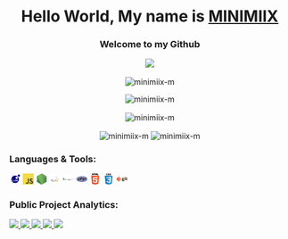 <h1 align="center">Hello World, My name is <a href="https://www.minimiix.com">MINIMIIX</a></h1>
<h3 align="center">Welcome to my Github</h3>

<p align="center">
<img src="https://lanyard-profile-readme.vercel.app/api/341341394700337152">
</p>

<p align="center"> <img src="https://count.getloli.com/get/@minimiix-m?theme=rule34" alt="minimiix-m" /> </p>

<p align="center"><img src="https://github-profile-trophy.vercel.app/?username=minimiix-m&no-bg=true&theme=onedark&no-frame=true&column=7&margin-w=15&margin-h=15" alt="minimiix-m"/></p>


<p align="center"><img align="center" src="https://github-readme-stats.vercel.app/api/top-langs/?username=minimiix-m&show_icons=true&locale=en&layout=compact&theme=onedark" alt="minimiix-m" /></p>
<p align="center"><img align="center" src="https://github-readme-stats.vercel.app/api?username=minimiix-m&show_icons=true&locale=en&theme=onedark" alt="minimiix-m" />
<img align="center" src="https://github-readme-streak-stats.herokuapp.com/?user=minimiix-m&theme=onedark" alt="minimiix-m" /></p>

### Languages & Tools:

<code><img height="20" src="https://raw.githubusercontent.com/github/explore/80688e429a7d4ef2fca1e82350fe8e3517d3494d/topics/lua/lua.png"></code>
<code><img height="20" src="https://raw.githubusercontent.com/github/explore/80688e429a7d4ef2fca1e82350fe8e3517d3494d/topics/javascript/javascript.png"></code>
<code><img height="20" src="https://raw.githubusercontent.com/github/explore/80688e429a7d4ef2fca1e82350fe8e3517d3494d/topics/nodejs/nodejs.png"></code>
<code><img height="20" src="https://raw.githubusercontent.com/github/explore/80688e429a7d4ef2fca1e82350fe8e3517d3494d/topics/mysql/mysql.png"></code>
<code><img height="20" src="https://raw.githubusercontent.com/github/explore/80688e429a7d4ef2fca1e82350fe8e3517d3494d/topics/mongodb/mongodb.png"></code>
<code><img height="20" src="https://raw.githubusercontent.com/github/explore/80688e429a7d4ef2fca1e82350fe8e3517d3494d/topics/php/php.png"></code>
<code><img height="20" src="https://raw.githubusercontent.com/github/explore/80688e429a7d4ef2fca1e82350fe8e3517d3494d/topics/html/html.png"></code>
<code><img height="20" src="https://raw.githubusercontent.com/github/explore/80688e429a7d4ef2fca1e82350fe8e3517d3494d/topics/css/css.png"></code>
<code><img height="20" src="https://raw.githubusercontent.com/github/explore/80688e429a7d4ef2fca1e82350fe8e3517d3494d/topics/git/git.png"></code>

### Public Project Analytics:

<a href="https://github.com/Azael-Dev">
  <img height="180" src="http://github-profile-summary-cards.vercel.app/api/cards/profile-details?username=minimiix-m&theme=github_dark"/>
  <img height="180" src="http://github-profile-summary-cards.vercel.app/api/cards/stats?username=minimiix-m&theme=github_dark"/>
  <img height="180" src="http://github-profile-summary-cards.vercel.app/api/cards/productive-time?username=minimiix-m&theme=github_dark&utcOffset=7"/>
  <img height="180" src="http://github-profile-summary-cards.vercel.app/api/cards/repos-per-language?username=minimiix-m&theme=github_dark"/>
  <img height="180" src="http://github-profile-summary-cards.vercel.app/api/cards/most-commit-language?username=minimiix-m&theme=github_dark"/>
</a>
